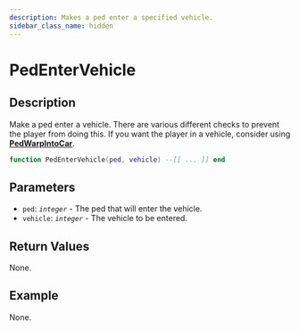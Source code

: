```yaml
---
description: Makes a ped enter a specified vehicle.
sidebar_class_name: hidden
---
```


# PedEnterVehicle

## Description

Make a ped enter a vehicle. There are various different checks to prevent the player from doing this.
If you want the player in a vehicle, consider using [**PedWarpIntoCar**](https://bully-scripting.vercel.app/docs/game-reference/global-functions/PedWarpIntoCar).

```lua
function PedEnterVehicle(ped, vehicle) --[[ ... ]] end
```

## Parameters

- `ped`: _`integer`_ - The ped that will enter the vehicle.
- `vehicle`: _`integer`_ - The vehicle to be entered.

## Return Values

None.

## Example

None.

